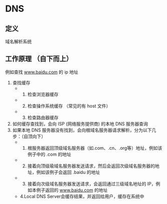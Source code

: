 # DNS 

## 定义

域名解析系统

## 工作原理 （自下而上）

例如查找 www.baidu.com 的 ip 地址

1. 查找缓存
   - 1. 检查浏览器缓存
   - 2. 检查操作系统缓存 （常见的有 host 文件）
   - 3. 检查路由器缓存
2. 如何缓存查找到，会向 ISP (网络服务提供商) 的本地 DNS 服务器查询
3. 如果本地 DNS 服务器没有找到，会向根域名服务器请求解析，分为以下几步：（自顶向下）
   - 1. 根服务器返回顶级域名服务器（如.com、.cn、.org等）地址，例如该例子中的 .com 的地址
   - 2. 接着向顶级瑜域名服务器发送请求，然后会返回次级域名服务器的地址，例如该例子会返回 .baidu 的地址
   - 3. 接着向次级域名服务器发送请求，会返回通过三级域名地址的 IP，例如本例子返回的 www.baidu.com 的地址
   - 4.Local DNS Server会缓存结果，并返回给用户，缓存在系统中